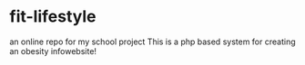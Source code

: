 # fit-lifestyle
an online repo for my school project
This is a php based system for creating an obesity infowebsite!

